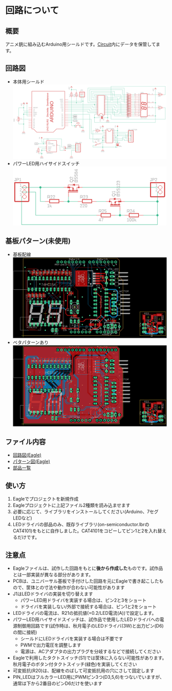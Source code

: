 # 回路について
## 概要
アニメ銃に組み込むArduino用シールドです。[Circuit](../Circuit)内にデータを保管してます。
## 回路図
- 本体用シールド
![Schematics](../Docs/images/AnimeGun_schematics_v1.png)
- パワーLED用ハイサイドスイッチ
![Highside](../Docs/images/HighSideSwitch_LED_schematics_v1.png)
## 基板パターン(未使用)
- 基板配線
![PCB_nopat](../Docs/images/AnimeGun_pcb_nopat_v1.png)
- ベタパターンあり
![PCB](../Docs/images/AnimeGun_pcb_v1.png)
## ファイル内容
- [回路図(Eagle)](../Circuit/AnimeGun_v1.sch)
- [パターン図(Eagle)](../Circuit/AnimeGun_v1.brd)
- [部品一覧](../Circuit/AnimeGun_bom_v1.txt)
## 使い方
1. Eagleでプロジェクトを新規作成
2. Eagleプロジェクトに上記ファイル2種類を読み込ませます
3. 必要に応じて、ライブラリをインストールしてください(Arduino、7セグLEDなど)
4. LEDドライバの部品のみ、既存ライブラリ(on-semiconductor.lbrのCAT4101)をもとに自作しました。CAT4101をコピーしてピン1と2を入れ替えるだけです。
## 注意点
- Eagleファイルは、試作した回路をもとに**後から作成した**ものです。試作品とは一部実装が異なる部分があります。
- PCBは、ユニバーサル基板で手付けした回路を元にEagleで書き起こしたもので、筐体との寸法や動作が合わない可能性があります
- J1はLEDドライバの実装を切り替えます
  - パワーLED用ドライバを実装する場合は、ピン2と3をショート
  - ドライバを実装しない/外部で接続する場合は、ピン1と2をショート
- LEDドライバの電流は、R21の抵抗値(=0.2/LED電流(A))で設定します。
- パワーLED用ハイサイドスイッチは、試作品で使用したLEDドライバへの電源制御用回路です(試作時は、秋月電子のLEDドライバ(3W)と出力ピン(D6)の間に接続)
  - シールドにLEDドライバを実装する場合は不要です
  - PWMで出力電圧を調整します
  - 電源は、ACアダプタの出力プラグを分岐するなどで接続してください
- Eagleで利用したタクトスイッチ(S1)では筐体に入らない可能性があります。秋月電子のボタン付タクトスイッチ(緑色)を実装してください
- 可変抵抗(R20)は、配線をのばして可変抵抗用の穴にさして固定します
- PIN_LEDはフルカラーLED用にPWMピン3つ(D3,5,6)をつないでいますが、通常は下から2番目のピンD6だけを使います
